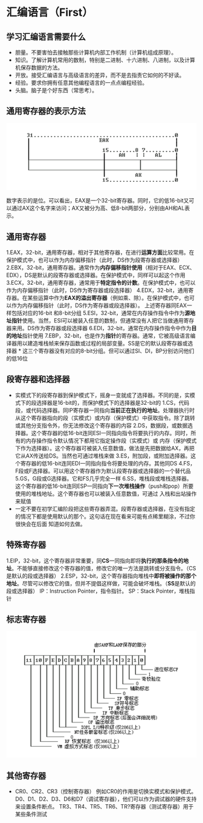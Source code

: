 # 汇编语言（First）
## 学习汇编语言需要什么
   - 胆量。不要害怕去接触那些计算机内部工作机制（计算机组成原理）。
   - 知识。了解计算机常用的数制，特别是二进制、十六进制、八进制，以及计算机保存数据的方法。
   - 开放。接受汇编语言与高级语言的差异，而不是去指责它如何的不好读。
   - 经验。要求你拥有任意其他编程语言的一点点编程经验。
   - 头脑。脑子是个好东西（常思考）。
   
## 通用寄存器的表示方法

   ![参考](https://github.com/Avscx/ctf_re/blob/master/homeworks/5Team/Avscx/image/1.png)
   
   数字表示的是位。可以看出，EAX是一个32-bit寄存器。同时，它的低16-bit又可以通过AX这个名字来访问；AX又被分为高、低8-bit两部分，分别由AH和AL表示。
   
## 通用寄存器
   1.EAX，32-bit，通用寄存器，相对于其他寄存器，在进行**运算方面**比较常用。在保护模式中，也可以作为内存偏移指针（此时，DS作为段寄存器或选择器）
   2.EBX，32-bit，通用寄存器。通常作为**内存偏移指针使用**（相对于EAX、ECX、EDX），DS是默认的段寄存器或选择器。在保护模式中，同样可以起这个作用
   3.ECX，32-bit，通用寄存器，通常用于**特定指令的计数**。在保护模式中，也可以作为内存偏移指针（此时，DS作为寄存器或段选择器）
   4.EDX，32-bit，通用寄存器。在某些运算中作为**EAX的溢出寄存器**（例如乘、除）。在保护模式中，也可以作为内存偏移指针（此时，DS作为寄存器或段选择器）。 
     上述寄存器同EAX一样包括对应的16-bit 和8-bit分组
   5.ESI，32-bit，通常在内存操作指令中作为**源地址指针**使用。当然，ESI可以被装入任意的数制，但通常没有人把它当做通用寄存器来用。DS作为寄存器或段选择器
   6.EDI，32-bit，通常在内存操作指令中作为**目的地址**指针使用
   7.EBP，32-bit，也是作为**指针**的寄存器。通常，它被高级语言编译器用以建造堆栈帧来保存函数或过程的局部变量。SS是它的默认段寄存器或选择器
    * 这三个寄存器没有对应的8-bit分组。但可以通过SI、DI，BP分别访问他们的低16位
	
## 段寄存器和选择器
   * 实模式下的段寄存器到保护模式下，摇身一变就成了选择器。不同的是，实模式下的段选择器是16-bit的，而保护模式下的选择器是32-bit的
   1.CS，代码段，或代码选择器。同IP寄存器一同指向**当前正在执行的地址**。处理器执行时从这个寄存器指向的段（实模式）或内存（保护模式）中获取指令。除了跳转
     或其他分支指令外，你无法修改这个寄存器的内容
   2.DS，数据段，或数据选择器。这个寄存器的低16-bit连同ESI一同指向指令将要执行的内存。同时，所有的内存操作指令默认情况下都用它指定操作段（实模式）或
     内存（保护模式下作为选择器）。这个寄存器可被装入任意数值，做法是先把数据给AX，再把它从AX传送给DS。当然也可通过堆栈来做
   3.ES，附加段，或附加选择器。这个寄存器的低16-bit连同EDI一同指向指令将要处理的内存。其他同DS
   4.FS，F段或F选择器。可以用这个寄存器作为默认段寄存器或选择器的一个替代品
   5.GS，G段或G选择器。它和FS几乎完全一样
   6.SS，堆栈段或堆栈选择器。这个寄存器的低16-bit连同ESP一同指向**下一次堆栈操作**（push和pop）所要使用的堆栈地址。这个寄存器也可以被装入任意数值，可通过
     入栈和出站操作来赋值
   * 一定不要在初学汇编阶段把这些寄存器弄混。段寄存器或选择器，在没有指定的情况下都是使用默认的那个。这句话在现在看来可能有点稀里糊涂，不过你很快会在后面
     知道如何去做。
	
## 特殊寄存器
   1.EIP，32-bit，这个寄存器非常重要，同**CS**一同指向即将**执行的那条指令的地址**。不能够直接修改这个寄存器的值，修改它的唯一方法是跳转或分支指令。（CS是默认的段或选择器）
   2.ESP，32-bit，这个寄存器指向堆栈中**即将被操作的那个地址**。尽管可以修改它的值，但并不提倡这样做，可能会破坏堆栈。（**SS**是默认的段或选择器） 
     IP：Instruction Pointer，指令指针。 SP：Stack Pointer，堆栈指针 
	 
## 标志寄存器 
   
   ![参考](https://github.com/Avscx/ctf_re/blob/master/homeworks/5Team/Avscx/image/2.png)
   
## 其他寄存器
   * CR0、CR2、CR3（控制寄存器）
     例如CR0的作用是切换实模式和保护模式。 D0、D1、D2、D3、D6和D7（调试寄存器），他们可以作为调试器的硬件支持来设置条件断点。 
	 TR3、TR4、TR5、TR6、TR?寄存器（测试寄存器）用于某些条件测试 
	 
	 
	 
	 
	 
	 
	 
	 
	 
	 
	 
	 
	 
